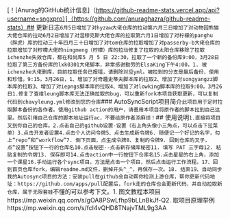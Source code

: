 [！[Anurag的GitHub统计信息]（https://github-readme-stats.vercel.app/api?username=sngxpro）]（https://github.com/anuraghazra/github-readme-stats）## 更新日志```6月5日增加了对hyzaw大佬仓库的拉动第六月三日增加了对动物园熊猫大佬仓库的拉动6月2日增加了对温穆克斯大佬仓库的拉取第六月1日增加了对柠檬的panghu（胖虎）库的拉动三十年四月三十日增加了对tom仓库的拉取增加了对passerby-b大佬仓库的拉取增加了对柠檬大佬的ningmeng（柠檬）库的拉动修复了拉取的太阳仓库移除了拉取ichenzhe失效仓库，都在和尚库5 月 5 日 22:30，拉取了一个新的备份库9:00，3月28日拉取了第三方备份库的lxk0301大佬脚本，非常感谢勤劳的ElsaKing下午4:00，1. 被ichenzhe大佬删库，目前拉取任务已报错，请删除对应yml。被拉到的分支是最后备份，使用和珍惜。9:15，3月26日，1、增加了对奇趣史蒂夫脚本库的拉取2、增加了对songyangzz脚本库的拉取3、增加了对iepngs脚本库的拉取4、增加了对lowking脚本库的拉取9:00，3月26日1.修复了查维leung脚本库无法正确拉取的bug，可以重新fork本项目获取更新，可以复制代码到chavyleung.yml修改到您的仓库```### AutoSyncScript项目简介```此项目用于定时拉取脚本备份的各作者。使用github action的用户，请善用本项目将原作者的脚本拉到自己这里。然后引用自己仓库的脚本地址运行ac，不要给原作者添麻烦！```## 使用说明```1.直接将项目叉到你自己的仓库。2.点击自己的github设置-设置（右上角头像小三角点，可以点击下拉菜单）3.点击开发者设置4.点击个人访问令牌5、点击生成新令牌6. 随便记一个好记的名字，勾上“repo”和“workflow”7. 倒下页面，点生成令牌8、复制的令牌9. 回到仓库的叉子，点“设置”按钮下一行的仓库名10.点击秘密--点击新存储库秘密11. 填写 PAT 三字母12. 粘贴复制的令牌13. 保存即可14.点击action中一行按钮下仓库名15.点击星星的右上角，添加一个课星16.手动运行各个sync项目。方法是点击一个项目，然后点击运行工作流程。17、回到首页仓库fork，编辑readme.md文件，删掉开头^_^，再保存一次。18. 结束19、自动同步我的Autosync项目的方法：安装pull在github会自动帮你检测上游仓库，帮你更新代码地址：https://github.com/apps/pull配置后，fork走的仓库也会更新代码，并自动拉取新仓库，属于无限套娃```不懂的可以参考下文。1. 图文教程本项目https://mp.weixin.qq.com/s/gOA8PSwLfhp9bLLnBkJf-Q2. 取项目原理举例https://mp.weixin.qq.com/s/fcI4vQHD8TNajvTML9g3AA

